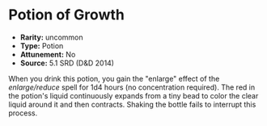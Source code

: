 
# Potion of Growth

* **Rarity:** uncommon
* **Type:** Potion
* **Attunement:** No
* **Source:** 5.1 SRD (D&D 2014)


When you drink this potion, you gain the "enlarge" effect of the _enlarge/reduce_ spell for 1d4 hours (no concentration required). The red in the potion's liquid continuously expands from a tiny bead to color the clear liquid around it and then contracts. Shaking the bottle fails to interrupt this process.
